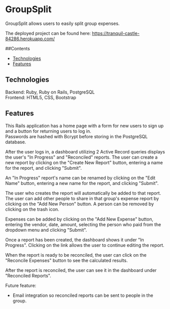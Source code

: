 # GroupSplit

GroupSplit allows users to easily split group expenses.

The deployed project can be found here: https://tranquil-castle-84286.herokuapp.com/

##Contents
* [Technologies](#technologies)
* [Features](#features)

## <a name="technologies"></a>Technologies

Backend: Ruby, Ruby on Rails, PostgreSQL<br/>
Frontend: HTML5, CSS, Bootstrap<br/>

## <a name="features"></a>Features

This Rails application has a home page with a form for new users to sign up and a button for returning users to log in.<br>
Passwords are hashed with Bcrypt before storing in the PostgreSQL database.

After the user logs in, a dashboard utilizing 2 Active Record queries displays the user's "In Progress" and "Reconciled" reports. The user can create a new report by clicking on the "Create New Report" button, entering a name for the report, and clicking "Submit".

An "In Progress" report's name can be renamed by clicking on the "Edit Name" button, entering a new name for the report, and clicking "Submit".

The user who creates the report will automatically be added to that report. The user can add other people to share in that group's expense report by clicking on the "Add New Person" button. A person can be removed by clicking on the trash icon.

Expenses can be added by clicking on the "Add New Expense" button, entering the vendor, date, amount, selecting the person who paid from the dropdown menu and clicking "Submit".

Once a report has been created, the dashboard shows it under "In Progress". Clicking on the link allows the user to continue editing the report.

When the report is ready to be reconciled, the user can click on the "Reconcile Expenses" button to see the calculated results.

After the report is reconciled, the user can see it in the dashboard under "Reconciled Reports". 

Future feature:
* Email integration so reconciled reports can be sent to people in the group.
